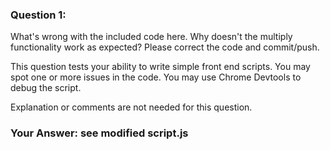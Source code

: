 ### Question 1:

What's wrong with the included code here.  Why doesn't the multiply functionality work as expected?  Please correct the code and commit/push.

This question tests your ability to write simple front end scripts.  You may spot one or more issues in the code.  You may use Chrome Devtools to debug the script.

Explanation or comments are not needed for this question.


### Your Answer: see modified script.js